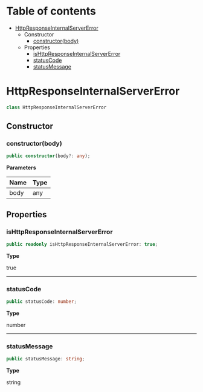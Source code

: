 # Table of contents

* [HttpResponseInternalServerError][ClassDeclaration-19]
    * Constructor
        * [constructor(body)][Constructor-19]
    * Properties
        * [isHttpResponseInternalServerError][PropertyDeclaration-42]
        * [statusCode][PropertyDeclaration-43]
        * [statusMessage][PropertyDeclaration-44]

# HttpResponseInternalServerError

```typescript
class HttpResponseInternalServerError
```
## Constructor

### constructor(body)

```typescript
public constructor(body?: any);
```

**Parameters**

| Name | Type |
| ---- | ---- |
| body | any  |

## Properties

### isHttpResponseInternalServerError

```typescript
public readonly isHttpResponseInternalServerError: true;
```

**Type**

true

----------

### statusCode

```typescript
public statusCode: number;
```

**Type**

number

----------

### statusMessage

```typescript
public statusMessage: string;
```

**Type**

string

[ClassDeclaration-19]: httpresponseinternalservererror.md#httpresponseinternalservererror
[Constructor-19]: httpresponseinternalservererror.md#constructorbody
[PropertyDeclaration-42]: httpresponseinternalservererror.md#ishttpresponseinternalservererror
[PropertyDeclaration-43]: httpresponseinternalservererror.md#statuscode
[PropertyDeclaration-44]: httpresponseinternalservererror.md#statusmessage